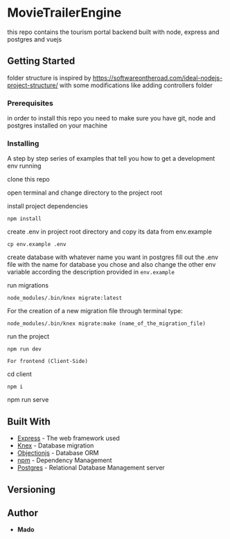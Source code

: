# MovieTrailerEngine

this repo contains the tourism portal backend built with node, express and postgres and vuejs

## Getting Started

folder structure is inspired by https://softwareontheroad.com/ideal-nodejs-project-structure/ with some modifications like adding controllers folder

### Prerequisites

in order to install this repo you need to make sure you have git, node and postgres installed on your machine

### Installing

A step by step series of examples that tell you how to get a development env running

clone this repo

open terminal and change directory to the project root

install project dependencies

```
npm install
```

create .env in project root directory and copy its data from env.example

```
cp env.example .env
```

create database with whatever name you want in postgres
fill out the .env file with the name for database you chose and also change the other env variable according the description provided in `env.example`

run migrations

```
node_modules/.bin/knex migrate:latest
```

For the creation of a new migration file through terminal type:

```
node_modules/.bin/knex migrate:make (name_of_the_migration_file)
```

run the project

```
npm run dev
```

```
For frontend (Client-Side)
```

cd client

```
npm i
```

npm run serve

## Built With

- [Express](https://expressjs.com/) - The web framework used
- [Knex](https://knexjs.org/) - Database migration
- [Objectionjs](https://vincit.github.io/objection.js/) - Database ORM
- [npm](https://www.npmjs.com/) - Dependency Management
- [Postgres](https://www.postgresql.org/) - Relational Database Management server

## Versioning

## Author

- **Mado**
